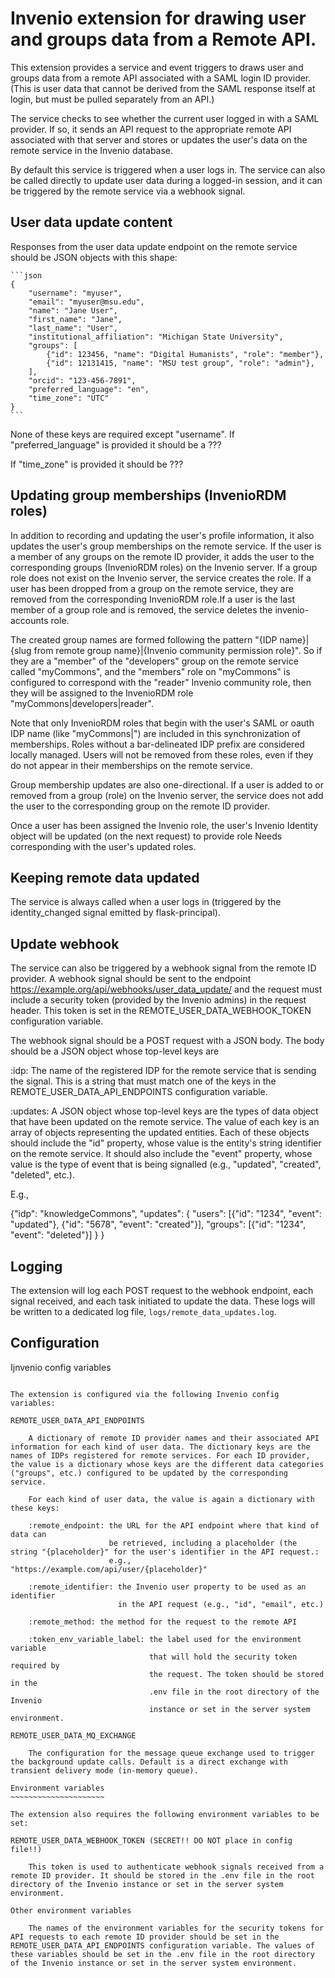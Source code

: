 # Invenio extension for drawing user and groups data from a Remote API.

This extension provides a service and event triggers to draws user and groups data from a remote API associated with a SAML login ID provider. (This is user data that cannot be derived from the SAML response itself at login, but must be pulled separately from an API.)

The service checks to see whether the current user logged in with a SAML provider. If so, it sends an API request to the appropriate remote API associated with that server and stores or updates the user's data on the remote service in the Invenio database.

By default this service is triggered when a user logs in. The service can also be called directly to update user data during a logged-in session, and it can
be triggered by the remote service via a webhook signal.

## User data update content

Responses from the user data update endpoint on the remote service should be JSON objects with this shape:

    ```json
    {
        "username": "myuser",
        "email": "myuser@msu.edu",
        "name": "Jane User",
        "first_name": "Jane",
        "last_name": "User",
        "institutional_affiliation": "Michigan State University",
        "groups": [
            {"id": 123456, "name": "Digital Humanists", "role": "member"},
            {"id": 12131415, "name": "MSU test group", "role": "admin"},
        ],
        "orcid": "123-456-7891",
        "preferred_language": "en",
        "time_zone": "UTC"
    }
    ```

None of these keys are required except "username". If "preferred_language" is provided it should be a ???

If "time_zone" is provided it should be ???

## Updating group memberships (InvenioRDM roles)

In addition to recording and updating the user's profile information, it also updates the user's group memberships on the remote service. If the user is a member of any groups on the remote ID provider, it adds the user to the corresponding groups (InvenioRDM roles) on the Invenio server. If a group role does not exist on the Invenio server, the service creates the role. If a user has been dropped from a group on the remote service, they are removed from the corresponding InvenioRDM role.If a user is the last member of a group role and is removed, the service deletes the invenio-accounts role.

The created group names are formed following the pattern "{IDP name}|{slug from remote group name}|{Invenio community permission role}". So if they are a "member" of the "developers" group on the remote service called "myCommons", and the "members" role on "myCommons" is configured to correspond with the "reader" Invenio community role, then they will be assigned to the InvenioRDM role "myCommons|developers|reader".

Note that only InvenioRDM roles that begin with the user's SAML or oauth IDP name (like "myCommons|") are included in this synchronization of memberships. Roles without
a bar-delineated IDP prefix are considered locally managed. Users will not
be removed from these roles, even if they do not appear in their memberships
on the remote service.

Group membership updates are also one-directional. If a user is added to or removed from a group (role) on the Invenio server, the service does not add the user to the corresponding group on the remote ID provider.

Once a user has been assigned the Invenio role, the user's Invenio Identity object will be updated (on the next request) to provide role Needs corresponding with the user's updated roles.

## Keeping remote data updated

The service is always called when a user logs in (triggered by the identity_changed signal emitted by flask-principal).

## Update webhook

The service can also be triggered by a webhook signal from the remote ID provider. A webhook signal should be sent to the endpoint https://example.org/api/webhooks/user_data_update/ and the request must include a security token (provided by the Invenio admins) in the request header. This token is set in the REMOTE_USER_DATA_WEBHOOK_TOKEN configuration variable.

The webhook signal should be a POST request with a JSON body. The body should be a JSON object whose top-level keys are

:idp: The name of the registered IDP for the remote service that is sending the
signal. This is a string that must match one of the keys in the
REMOTE_USER_DATA_API_ENDPOINTS configuration variable.

:updates: A JSON object whose top-level keys are the types of data object that
have been updated on the remote service. The value of each key is an
array of objects representing the updated entities. Each of these
objects should include the "id" property, whose value is the entity's
string identifier on the remote service. It should also include the
"event" property, whose value is the type of event that is being
signalled (e.g., "updated", "created", "deleted", etc.).

E.g.,

{"idp": "knowledgeCommons",
"updates": {
"users": [{"id": "1234", "event": "updated"},
{"id": "5678", "event": "created"}],
"groups": [{"id": "1234", "event": "deleted"}]
}
}

## Logging

The extension will log each POST request to the webhook endpoint, each signal received, and each task initiated to update the data. These logs will be written to a dedicated log file, `logs/remote_data_updates.log`.

## Configuration

Ijnvenio config variables

```

The extension is configured via the following Invenio config variables:

REMOTE_USER_DATA_API_ENDPOINTS

    A dictionary of remote ID provider names and their associated API information for each kind of user data. The dictionary keys are the names of IDPs registered for remote services. For each ID provider, the value is a dictionary whose keys are the different data categories ("groups", etc.) configured to be updated by the corresponding service.

    For each kind of user data, the value is again a dictionary with these keys:

    :remote_endpoint: the URL for the API endpoint where that kind of data can
                      be retrieved, including a placeholder (the string "{placeholder}" for the user's identifier in the API request.:
                      e.g., "https://example.com/api/user/{placeholder}"

    :remote_identifier: the Invenio user property to be used as an identifier
                        in the API request (e.g., "id", "email", etc.)

    :remote_method: the method for the request to the remote API

    :token_env_variable_label: the label used for the environment variable
                               that will hold the security token required by
                               the request. The token should be stored in the
                               .env file in the root directory of the Invenio
                               instance or set in the server system environment.

REMOTE_USER_DATA_MQ_EXCHANGE

    The configuration for the message queue exchange used to trigger the background update calls. Default is a direct exchange with transient delivery mode (in-memory queue).

Environment variables
~~~~~~~~~~~~~~~~~~~~~

The extension also requires the following environment variables to be set:

REMOTE_USER_DATA_WEBHOOK_TOKEN (SECRET!! DO NOT place in config file!!)

    This token is used to authenticate webhook signals received from a remote ID provider. It should be stored in the .env file in the root directory of the Invenio instance or set in the server system environment.

Other environment variables

    The names of the environment variables for the security tokens for API requests to each remote ID provider should be set in the REMOTE_USER_DATA_API_ENDPOINTS configuration variable. The values of these variables should be set in the .env file in the root directory of the Invenio instance or set in the server system environment.
```
